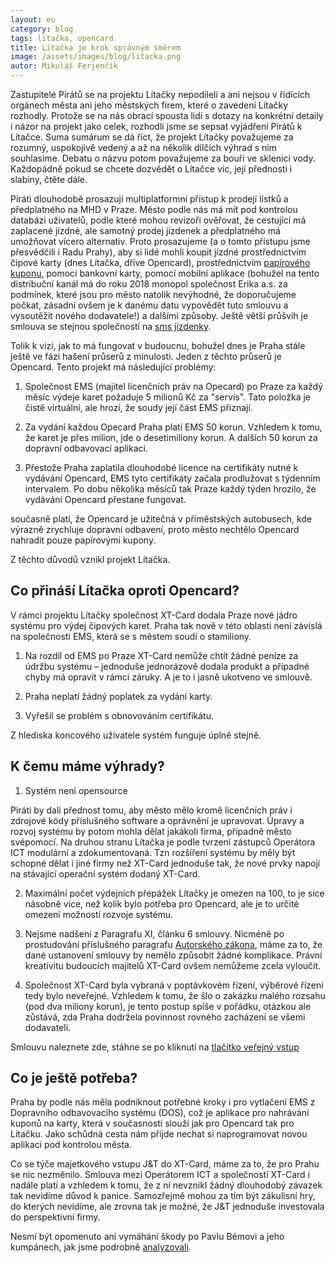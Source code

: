 ```yaml
---
layout: eu
category: blog
tags: lítačka, opencard
title: Lítačka je krok správným směrem
image: /assets/images/blog/litacka.png
autor: Mikuláš Ferjenčík
---
```


Zastupitelé Pirátů se na projektu Lítačky nepodíleli a ani nejsou v řídících orgánech města ani jeho městských firem, které o zavedení Lítačky rozhodly. Protože se na nás obrací spousta lidí s dotazy na konkrétní detaily i názor na projekt jako celek, rozhodli jsme se sepsat vyjádření Pirátů k Lítačce. Suma sumárum se dá říct, že projekt Lítačky považujeme za rozumný, uspokojivě vedený a až na několik dílčích výhrad s ním souhlasíme. Debatu o názvu potom považujeme za bouři ve sklenici vody. Každopádně pokud se chcete dozvědět o Lítačce víc, její přednosti i slabiny, čtěte dále. 

Piráti dlouhodobě prosazují multiplatformní přístup k prodejí lístků a předplatného na MHD v Praze. Město podle nás má mít pod kontrolou databázi uživatelů, podle které mohou revizoři ověřovat, že cestující má zaplacené jízdné, ale samotný prodej jízdenek a předplatného má umožňovat vícero alternativ. Proto prosazujeme (a o tomto přístupu jsme přesvědčili i Radu Prahy), aby si lidé mohli koupit jízdné prostřednictvím čipové karty (dnes Lítačka, dříve Opencard), prostřednictvím [papírového kuponu](https://praha.pirati.cz/papirove-kupony.html), pomocí bankovní karty, pomocí mobilní aplikace (bohužel na tento distribuční kanál má do roku 2018 monopol společnost Erika a.s. za podmínek, které jsou pro město natolik nevýhodné, že doporučujeme počkat, zásadní ovšem je k danému datu vypovědět tuto smlouvu a vysoutěžit nového dodavatele!) a dalšími způsoby. Ještě větší průšvih je smlouva se stejnou společností na [sms jízdenky](https://praha.pirati.cz/smlouva-na-sms-jizdenky.html).

Tolik k vizi, jak to má fungovat v budoucnu, bohužel dnes je Praha stále ještě ve fázi hašení průserů z minulosti. Jeden z těchto průserů je Opencard. Tento projekt má následující problémy: 

1. Společnost EMS (majitel licenčních práv na Opecard) po Praze za každý měsíc výdeje karet požaduje 5 milionů Kč za "servis". Tato položka je čistě virtuální, ale hrozí, že soudy její část EMS přiznají. 

2. Za vydání každou Opecard Praha platí EMS 50 korun. Vzhledem k tomu, že karet je přes milion, jde o desetimiliony korun. A dalších 50 korun za dopravní odbavovací aplikaci.

3. Přestože Praha zaplatila dlouhodobé licence na certifikáty nutné k vydávání Opencard, EMS tyto certifikáty začala prodlužovat s týdenním intervalem. Po dobu několika měsíců tak Praze každý týden hrozilo, že vydávání Opencard přestane fungovat. 

současně platí, že Opencard je užitečná v příměstských autobusech, kde výrazně zrychluje dopravní odbavení, proto město nechtělo Opencard nahradit pouze papírovými kupony. 

Z těchto důvodů vznikl projekt Lítačka. 

## Co přináší Lítačka oproti Opencard? 

V rámci projektu Lítačky společnost XT-Card dodala Praze nové jádro systému pro výdej čipových karet. Praha tak nově v této oblasti není závislá na společnosti EMS, která se s městem soudí o stamiliony. 

1) Na rozdíl od EMS po Praze XT-Card nemůže chtít žádné peníze za údržbu systému – jednoduše jednorázově dodala produkt a případné chyby má opravit v rámci záruky. A je to i jasně ukotveno ve smlouvě.

2) Praha neplatí žádný poplatek za vydání karty. 

3) Vyřešil se problém s obnovováním certifikátu. 

Z hlediska koncového uživatele systém funguje úplně stejně. 

## K čemu máme výhrady?

1) Systém není opensource

Piráti by dali přednost tomu, aby město mělo kromě licenčních práv i zdrojové kódy příslušného software a oprávnění je upravovat. Úpravy a rozvoj systému by potom mohla dělat jakákoli firma, případně město svépomocí. Na druhou stranu Lítačka je podle tvrzení zástupců Operátora ICT modulární a zdokumentovaná. Tzn rozšíření systému by měly být schopné dělat i jiné firmy než XT-Card jednoduše tak, že nové prvky napojí na stávající operační systém dodaný XT-Card. 

2) Maximální počet výdejních přepážek Lítačky je omezen na 100, to je sice násobně více, než kolik bylo potřeba pro Opencard, ale je to určité omezení možností rozvoje systému. 

3) Nejsme nadšeni z Paragrafu XI, článku 6 smlouvy. Nicméně po prostudování příslušného paragrafu [Autorského zákona](http://www.zakonyprolidi.cz/cs/2000-121#f2021799), máme za to, že dané ustanovení smlouvy by nemělo způsobit žádné komplikace. Právní kreativitu budoucích majitelů XT-Card ovšem nemůžeme zcela vyloučit. 

4) Společnost XT-Card byla vybraná v poptávkovém řízení, výběrové řízení tedy bylo neveřejné. Vzhledem k tomu, že šlo o zakázku malého rozsahu (pod dva miliony korun), je tento postup spíše v pořádku, otázkou ale zůstává, zda Praha dodržela povinnost rovného zacházení se všemi dodavateli. 

Smlouvu naleznete zde, stáhne se po kliknutí na [tlačítko veřejný vstup](http://zastupitelstvo.praha.eu/ina2014/inagetdocument.aspx?par=065128162170165126149134133103177170165126114114117115115116122103170165126114113116122113113118)

## Co je ještě potřeba?

Praha by podle nás měla podniknout potřebné kroky i pro vytlačení EMS z Dopravního odbavovacího systému (DOS), což je aplikace pro nahrávání kuponů na karty, která v současnosti slouží jak pro Opencard tak pro Lítačku. Jako schůdná cesta nám přijde nechat si naprogramovat novou aplikaci pod kontrolou města. 

Co se týče majetkového vstupu J&T do XT-Card, máme za to, že pro Prahu se nic nezměnilo. Smlouva mezi Operátorem ICT a společností XT-Card i nadále platí a vzhledem k tomu, že z ní nevznikl žádný dlouhodobý závazek tak nevidíme důvod k panice. Samozřejmě mohou za tím být zákulisní hry, do kterých nevidíme, ale zrovna tak je možné, že J&T jednoduše investovala do perspektivní firmy. 

Nesmí být opomenuto ani vymáhání škody po Pavlu Bémovi a jeho kumpánech, jak jsme podrobně [analyzovali](https://praha.pirati.cz/opencard.html).
